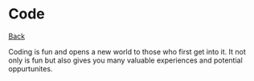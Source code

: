 # Code
[Back](README.md)
<!DOCTYPE html>
<html>
<body>
Coding is fun and opens a new world to those who first get into it. It not only is fun but also gives you many valuable experiences and potential oppurtunites.
</body>
</html>
